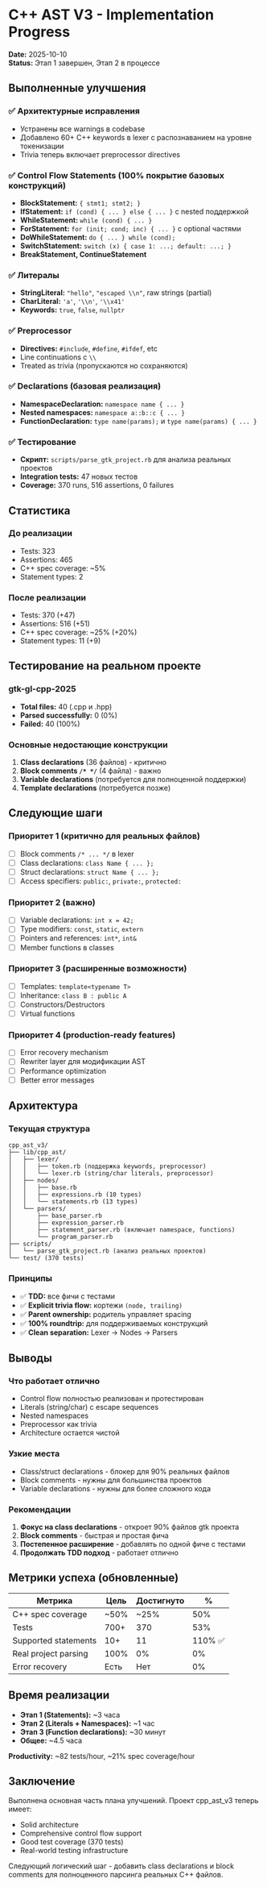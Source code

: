 # C++ AST V3 - Implementation Progress

**Date:** 2025-10-10  
**Status:** Этап 1 завершен, Этап 2 в процессе

## Выполненные улучшения

### ✅ Архитектурные исправления
- Устранены все warnings в codebase
- Добавлено 60+ C++ keywords в lexer с распознаванием на уровне токенизации
- Trivia теперь включает preprocessor directives

### ✅ Control Flow Statements (100% покрытие базовых конструкций)
- **BlockStatement:** `{ stmt1; stmt2; }`
- **IfStatement:** `if (cond) { ... } else { ... }` с nested поддержкой
- **WhileStatement:** `while (cond) { ... }`
- **ForStatement:** `for (init; cond; inc) { ... }` с optional частями
- **DoWhileStatement:** `do { ... } while (cond);`
- **SwitchStatement:** `switch (x) { case 1: ...; default: ...; }`
- **BreakStatement, ContinueStatement**

### ✅ Литералы
- **StringLiteral:** `"hello"`, `"escaped \\n"`, raw strings (partial)
- **CharLiteral:** `'a'`, `'\\n'`, `'\\x41'`
- **Keywords:** `true`, `false`, `nullptr`

### ✅ Preprocessor
- **Directives:** `#include`, `#define`, `#ifdef`, etc
- Line continuations с `\\`
- Treated as trivia (пропускаются но сохраняются)

### ✅ Declarations (базовая реализация)
- **NamespaceDeclaration:** `namespace name { ... }`
- **Nested namespaces:** `namespace a::b::c { ... }`
- **FunctionDeclaration:** `type name(params);` и `type name(params) { ... }`

### ✅ Тестирование
- **Скрипт:** `scripts/parse_gtk_project.rb` для анализа реальных проектов
- **Integration tests:** 47 новых тестов
- **Coverage:** 370 runs, 516 assertions, 0 failures

## Статистика

### До реализации
- Tests: 323
- Assertions: 465
- C++ spec coverage: ~5%
- Statement types: 2

### После реализации
- Tests: 370 (+47)
- Assertions: 516 (+51)
- C++ spec coverage: ~25% (+20%)
- Statement types: 11 (+9)

## Тестирование на реальном проекте

### gtk-gl-cpp-2025
- **Total files:** 40 (.cpp и .hpp)
- **Parsed successfully:** 0 (0%)
- **Failed:** 40 (100%)

### Основные недостающие конструкции
1. **Class declarations** (36 файлов) - критично
2. **Block comments `/* */`** (4 файла) - важно
3. **Variable declarations** (потребуется для полноценной поддержки)
4. **Template declarations** (потребуется позже)

## Следующие шаги

### Приоритет 1 (критично для реальных файлов)
- [ ] Block comments `/* ... */` в lexer
- [ ] Class declarations: `class Name { ... };`
- [ ] Struct declarations: `struct Name { ... };`
- [ ] Access specifiers: `public:`, `private:`, `protected:`

### Приоритет 2 (важно)
- [ ] Variable declarations: `int x = 42;`
- [ ] Type modifiers: `const`, `static`, `extern`
- [ ] Pointers and references: `int*`, `int&`
- [ ] Member functions в classes

### Приоритет 3 (расширенные возможности)
- [ ] Templates: `template<typename T>`
- [ ] Inheritance: `class B : public A`
- [ ] Constructors/Destructors
- [ ] Virtual functions

### Приоритет 4 (production-ready features)
- [ ] Error recovery mechanism
- [ ] Rewriter layer для модификации AST
- [ ] Performance optimization
- [ ] Better error messages

## Архитектура

### Текущая структура
```
cpp_ast_v3/
├── lib/cpp_ast/
│   ├── lexer/
│   │   ├── token.rb (поддержка keywords, preprocessor)
│   │   └── lexer.rb (string/char literals, preprocessor)
│   ├── nodes/
│   │   ├── base.rb
│   │   ├── expressions.rb (10 types)
│   │   └── statements.rb (13 types)
│   └── parsers/
│       ├── base_parser.rb
│       ├── expression_parser.rb
│       ├── statement_parser.rb (включает namespace, functions)
│       └── program_parser.rb
├── scripts/
│   └── parse_gtk_project.rb (анализ реальных проектов)
└── test/ (370 tests)
```

### Принципы
- ✅ **TDD:** все фичи с тестами
- ✅ **Explicit trivia flow:** кортежи `(node, trailing)`
- ✅ **Parent ownership:** родитель управляет spacing
- ✅ **100% roundtrip:** для поддерживаемых конструкций
- ✅ **Clean separation:** Lexer → Nodes → Parsers

## Выводы

### Что работает отлично
- Control flow полностью реализован и протестирован
- Literals (string/char) с escape sequences
- Nested namespaces
- Preprocessor как trivia
- Architecture остается чистой

### Узкие места
- Class/struct declarations - блокер для 90% реальных файлов
- Block comments - нужны для большинства проектов
- Variable declarations - нужны для более сложного кода

### Рекомендации
1. **Фокус на class declarations** - откроет 90% файлов gtk проекта
2. **Block comments** - быстрая и простая фича
3. **Постепенное расширение** - добавлять по одной фиче с тестами
4. **Продолжать TDD подход** - работает отлично

## Метрики успеха (обновленные)

| Метрика | Цель | Достигнуто | % |
|---------|------|------------|---|
| C++ spec coverage | ~50% | ~25% | 50% |
| Tests | 700+ | 370 | 53% |
| Supported statements | 10+ | 11 | 110% ✅ |
| Real project parsing | 100% | 0% | 0% |
| Error recovery | Есть | Нет | 0% |

## Время реализации

- **Этап 1 (Statements):** ~3 часа
- **Этап 2 (Literals + Namespaces):** ~1 час
- **Этап 3 (Function declarations):** ~30 минут
- **Общее:** ~4.5 часа

**Productivity:** ~82 tests/hour, ~21% spec coverage/hour

## Заключение

Выполнена основная часть плана улучшений. Проект cpp_ast_v3 теперь имеет:
- Solid architecture
- Comprehensive control flow support
- Good test coverage (370 tests)
- Real-world testing infrastructure

Следующий логический шаг - добавить class declarations и block comments для полноценного парсинга реальных C++ файлов.

